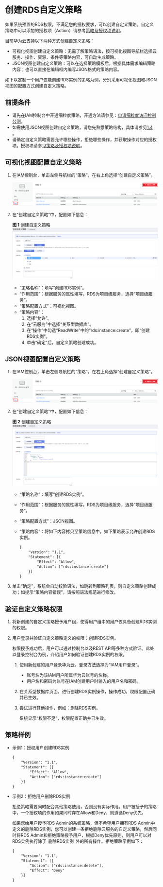 # 创建RDS自定义策略<a name="rds_pg_07_0003"></a>

如果系统预置的RDS权限，不满足您的授权要求，可以创建自定义策略。自定义策略中可以添加的授权项（Action）请参考[策略及授权项说明](https://support.huaweicloud.com/api-rds/rds_10_0002.html)。

目前华为云支持以下两种方式创建自定义策略：

-   可视化视图创建自定义策略：无需了解策略语法，按可视化视图导航栏选择云服务、操作、资源、条件等策略内容，可自动生成策略。
-   JSON视图创建自定义策略：可以在选择策略模板后，根据具体需求编辑策略内容；也可以直接在编辑框内编写JSON格式的策略内容。

如下以定制一个用户仅能创建RDS实例的策略为例，分别采用可视化视图和JSON视图的配置方式创建自定义策略。

## 前提条件<a name="rds_07_0003_zh-cn_topic_0172661626_section24121565"></a>

-   请先在IAM控制台中开通细粒度策略，开通方法请参见：[申请细粒度访问控制公测](https://support.huaweicloud.com/usermanual-iam/iam_01_019.html)。
-   如需使用JSON视图创建自定义策略，请您先熟悉策略结构，具体请参见[1.4 ](策略语法-细粒度策略.md)。
-   请确定自定义策略需要允许哪些操作，拒绝哪些操作，并获取操作对应的授权项。授权项请参见[策略及授权项说明](https://support.huaweicloud.com/api-rds/rds_10_0002.html)。

## 可视化视图配置自定义策略<a name="rds_07_0003_zh-cn_topic_0172661626_section15767494"></a>

1.  在IAM控制台，单击左侧导航栏的“策略”，在右上角选择“创建自定义策略”。

    ![](figures/创建自定义策略.png)

2.  在“创建自定义策略”中，配置如下信息：

    **图 1**  创建自定义策略<a name="rds_07_0003_fig20893185110012"></a>  
    ![](figures/创建自定义策略-2.png "创建自定义策略-2")

    -   “策略名称”：填写“创建RDS实例”。
    -   “作用范围”：根据服务的属性填写，RDS为项目级服务，选择“项目级服务”。
    -   “策略配置方式”：可视化视图。
    -   “策略内容”：
        1.  选择“允许”。
        2.  在“云服务”中选择“关系型数据库”。
        3.  在“操作”中勾选“ReadWrite”中的“rds:instance:create”，即“创建RDS实例”。
        4.  单击“确定”后，自定义策略创建成功。



## JSON视图配置自定义策略<a name="rds_07_0003_section06011144114112"></a>

1.  在IAM控制台，单击左侧导航栏的“策略”，在右上角选择“创建自定义策略”。

    ![](figures/创建自定义策略-3.png)

2.  在“创建自定义策略”中，配置如下信息：

    **图 2**  创建自定义策略<a name="rds_07_0003_fig20383144664118"></a>  
    ![](figures/创建自定义策略-4.png "创建自定义策略-4")

    -   “策略名称”：填写“创建RDS实例”。
    -   “作用范围”：根据服务的属性填写，RDS为项目级服务，选择“项目级服务”。
    -   “策略配置方式”：JSON视图。
    -   “策略内容”：将如下内容拷贝至策略信息中。如下策略表示允许创建RDS实例。

        ```
        {
        	"Version": "1.1",
        	"Statement": [{
        		"Effect": "Allow",
        		"Action": ["rds:instance:create"]
        	}]
        }
        ```

3.  单击“确定”，系统会自动校验语法，如跳转到策略列表，则自定义策略创建成功；如提示“策略内容错误”，请按照语法规范进行修改。

## 验证自定义策略权限<a name="rds_07_0003_section101229715271"></a>

1.  将新创建的自定义策略授予用户组，使得用户组中的用户仅具备创建RDS实例的权限。
2.  用户登录并验证自定义策略定义的权限：创建RDS实例。

    权限授予成功后，用户可以通过控制台以及REST API等多种方式验证。此处以登录控制台为例，介绍用户如何验证创建RDS实例的权限。

    1.  使用新创建的用户登录华为云，登录方法选择为“IAM用户登录”。
        -   账号名为该IAM用户所属华为云账号的名称。
        -   用户名和密码为账号在IAM创建用户时输入的用户名和密码。

    2.  在关系型数据库页面，进行创建RDS实例操作，操作成功，权限配置正确并已生效。
    3.  尝试进行其他操作，例如：删除RDS实例。

        系统显示“权限不足”，权限配置正确并已生效。



## 策略样例<a name="rds_07_0003_zh-cn_topic_0172661626_section7689721"></a>

-   示例1：授权用户创建RDS实例

    ```
    {
    	"Version": "1.1",
    	"Statement": [{
    		"Effect": "Allow",
    		"Action": ["rds:instance:create"]
    	}]
    }
    ```

-   示例2：拒绝用户删除RDS实例

    拒绝策略需要同时配合其他策略使用，否则没有实际作用。用户被授予的策略中，一个授权项的作用如果同时存在Allow和Deny，则遵循Deny优先。

    如果您给用户授予RDS Admin的系统策略，但不希望用户拥有RDS Admin中定义的删除RDS实例，您可以创建一条拒绝删除云服务的自定义策略，然后同时将RDS Admin和拒绝策略授予用户，根据Deny优先原则，则用户可以对RDS实例执行除了_删除RDS实例_外的所有操作。拒绝策略示例如下：

    ```
    {
    	"Version": "1.1",
    	"Statement": [{
    		"Action": ["rds:instance:delete"],
    		"Effect": "Deny"
    	}]
    }
    ```



